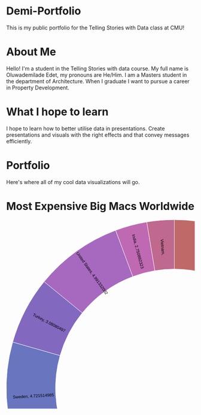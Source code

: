# Demi-Portfolio
This is my public portfolio for the Telling Stories with Data class at CMU!

# About Me
Hello! I'm a student in the Telling Stories with data course. My full name is Oluwademilade Edet, my pronouns are He/Him. I am a Masters student in the department of Architecture. When I graduate I want to pursue a career in Property Development.

# What I hope to learn
I hope to learn how to better utilise data in presentations. Create presentations and visuals with the right effects and that convey messages efficiently.

# Portfolio
Here's where all of my cool data visualizations will go.

# Most Expensive Big Macs Worldwide
<svg width="899" height="899" xmlns="http://www.w3.org/2000/svg" version="1.1"><g transform="translate(449.5, 449.5)"><g display="none"><path d="M1.9462362363892714e-14,-317.8444981433531A317.8444981433531,317.8444981433531,0,1,1,-1.9462362363892714e-14,317.8444981433531A317.8444981433531,317.8444981433531,0,1,1,1.9462362363892714e-14,-317.8444981433531Z" style="stroke: rgb(255, 255, 255); fill: rgb(191, 105, 105); fill-rule: evenodd;"></path><text transform="translate(9.731181181946357e-15,158.92224907167656)rotate(90)" text-anchor="middle" dx="6" dy=".35em" style="font-size: 11px; font-family: Arial, Helvetica;"></text><title>undefined: none</title></g><g><path d="M2.7523936810836762e-14,-449.5A449.5,449.5,0,0,1,240.1740803985665,-379.95613050022354L169.82872091506945,-268.66955643010886A317.8444981433531,317.8444981433531,0,0,0,1.9462362363892714e-14,-317.8444981433531Z" style="stroke: rgb(255, 255, 255); fill: rgb(191, 105, 105); fill-rule: evenodd;"></path><text transform="translate(106.711191195225,-368.5337384574372)rotate(-73.8513044514063)" text-anchor="middle" dx="6" dy=".35em" style="font-size: 11px; font-family: Arial, Helvetica;">Brazil, 3.057233533</text><title>Brazil: 104</title></g><g><path d="M240.1740803985665,-379.95613050022354A449.5,449.5,0,0,1,436.5480181683638,-107.12645720490296L308.6860639603982,-75.74984433407737A317.8444981433531,317.8444981433531,0,0,0,169.82872091506945,-268.66955643010886Z" style="stroke: rgb(255, 255, 255); fill: rgb(191, 142, 105); fill-rule: evenodd;"></path><text transform="translate(311.3975299815863,-224.13382839073108)rotate(-35.745113875272644)" text-anchor="middle" dx="6" dy=".35em" style="font-size: 11px; font-family: Arial, Helvetica;">Switzerland, 5.79442299</text><title>Switzerland: 141</title></g><g><path d="M436.5480181683638,-107.12645720490296A449.5,449.5,0,0,1,448.82861229743594,24.558639684598052L317.36975534606484,17.365580657696338A317.8444981433531,317.8444981433531,0,0,0,308.6860639603982,-75.74984433407737Z" style="stroke: rgb(255, 255, 255); fill: rgb(191, 179, 105); fill-rule: evenodd;"></path><text transform="translate(382.0146696187429,-35.625649521114596)rotate(-5.327839023597494)" text-anchor="middle" dx="6" dy=".35em" style="font-size: 11px; font-family: Arial, Helvetica;">China, 3.008816787</text><title>China: 54</title></g><g><path d="M448.82861229743594,24.558639684598052A449.5,449.5,0,0,1,376.7161763495903,245.22473871235835L266.3785628794626,173.40007565820787A317.8444981433531,317.8444981433531,0,0,0,317.36975534606484,17.365580657696338Z" style="stroke: rgb(255, 255, 255); fill: rgb(166, 191, 105); fill-rule: evenodd;"></path><text transform="translate(364.69254162065647,119.17946464884122)rotate(18.097099804313387)" text-anchor="middle" dx="6" dy=".35em" style="font-size: 11px; font-family: Arial, Helvetica;">Euro area, 4.119812121</text><title>Euro area: 96</title></g><g><path d="M376.7161763495903,245.22473871235835A449.5,449.5,0,0,1,224.12121904844824,389.64076939180467L158.47763379695337,275.51763026368883A317.8444981433531,317.8444981433531,0,0,0,266.3785628794626,173.40007565820787Z" style="stroke: rgb(255, 255, 255); fill: rgb(130, 191, 105); fill-rule: evenodd;"></path><text transform="translate(263.7264389353149,278.66244833887515)rotate(46.577381297018086)" text-anchor="middle" dx="6" dy=".35em" style="font-size: 11px; font-family: Arial, Helvetica;">Britain, 4.220289436</text><title>Britain: 87</title></g><g><path d="M224.12121904844824,389.64076939180467A449.5,449.5,0,0,1,57.72267490824754,445.77835613838045L40.81609485584841,315.21289853164063A317.8444981433531,317.8444981433531,0,0,0,158.47763379695337,275.51763026368883Z" style="stroke: rgb(255, 255, 255); fill: rgb(105, 191, 117); fill-rule: evenodd;"></path><text transform="translate(122.64719421743676,363.5410024444409)rotate(71.357237973259)" text-anchor="middle" dx="6" dy=".35em" style="font-size: 11px; font-family: Arial, Helvetica;">Japan, 4.157143251</text><title>Japan: 72</title></g><g><path d="M57.72267490824754,445.77835613838045A449.5,449.5,0,0,1,-81.95186095828872,441.9662232405021L-57.948716614463024,312.5173135087665A317.8444981433531,317.8444981433531,0,0,0,40.81609485584841,315.21289853164063Z" style="stroke: rgb(255, 255, 255); fill: rgb(105, 191, 154); fill-rule: evenodd;"></path><text transform="translate(-10.467657145155089,383.52942893813264)rotate(271.5633838690971)" text-anchor="middle" dx="6" dy=".35em" style="font-size: 11px; font-family: Arial, Helvetica;">Mexico, 3.035896303</text><title>Mexico: 57</title></g><g><path d="M-81.95186095828872,441.9662232405021A449.5,449.5,0,0,1,-360.8252364653739,268.0585733187935L-255.1419715279054,189.54603494891023A317.8444981433531,317.8444981433531,0,0,0,-57.948716614463024,312.5173135087665Z" style="stroke: rgb(255, 255, 255); fill: rgb(105, 191, 191); fill-rule: evenodd;"></path><text transform="translate(-203.0198893324337,325.5569370220284)rotate(301.9479922252257)" text-anchor="middle" dx="6" dy=".35em" style="font-size: 11px; font-family: Arial, Helvetica;">Norway, 5.595893548</text><title>Norway: 138</title></g><g><path d="M-360.8252364653739,268.0585733187935A449.5,449.5,0,0,1,-416.259733490595,169.6410453703314L-294.34008028610475,119.95433354893612A317.8444981433531,317.8444981433531,0,0,0,-255.1419715279054,189.54603494891023Z" style="stroke: rgb(255, 255, 255); fill: rgb(105, 154, 191); fill-rule: evenodd;"></path><text transform="translate(-334.2909627474552,188.29218500271895)rotate(330.60924927278154)" text-anchor="middle" dx="6" dy=".35em" style="font-size: 11px; font-family: Arial, Helvetica;">Russia, 3.097247999</text><title>Russia: 46</title></g><g><path d="M-416.259733490595,169.6410453703314A449.5,449.5,0,0,1,-432.3202208972965,-123.08321007884358L-305.6965598405446,-87.0329724969587A317.8444981433531,317.8444981433531,0,0,0,-294.34008028610475,119.95433354893612Z" style="stroke: rgb(255, 255, 255); fill: rgb(105, 117, 191); fill-rule: evenodd;"></path><text transform="translate(-383.0960782390909,21.01879029694533)rotate(356.8595821645722)" text-anchor="middle" dx="6" dy=".35em" style="font-size: 11px; font-family: Arial, Helvetica;">Sweden, 4.721514985</text><title>Sweden: 122</title></g><g><path d="M-432.3202208972965,-123.08321007884358A449.5,449.5,0,0,1,-348.2696976217251,-284.1803436525338L-246.2638648701102,-200.94584807663009A317.8444981433531,317.8444981433531,0,0,0,-305.6965598405446,-87.0329724969587Z" style="stroke: rgb(255, 255, 255); fill: rgb(130, 105, 191); fill-rule: evenodd;"></path><text transform="translate(-340.1581362374032,-177.47348269309094)rotate(387.55276821391345)" text-anchor="middle" dx="6" dy=".35em" style="font-size: 11px; font-family: Arial, Helvetica;">Turkey, 3.08080497</text><title>Turkey: 75</title></g><g><path d="M-348.2696976217251,-284.1803436525338A449.5,449.5,0,0,1,-157.10681522404076,-421.15044652731774L-111.09129441554114,-297.79833663920886A317.8444981433531,317.8444981433531,0,0,0,-246.2638648701102,-200.94584807663009Z" style="stroke: rgb(255, 255, 255); fill: rgb(166, 105, 191); fill-rule: evenodd;"></path><text transform="translate(-223.46405504649329,-311.87851931464667)rotate(414.37802633243166)" text-anchor="middle" dx="6" dy=".35em" style="font-size: 11px; font-family: Arial, Helvetica;">United States, 4.991332002</text><title>United States: 97</title></g><g><path d="M-157.10681522404076,-421.15044652731774A449.5,449.5,0,0,1,-73.74138794398034,-443.41003338230337L-52.14303546929642,-313.5382414507801A317.8444981433531,317.8444981433531,0,0,0,-111.09129441554114,-297.79833663920886Z" style="stroke: rgb(255, 255, 255); fill: rgb(191, 105, 179); fill-rule: evenodd;"></path><text transform="translate(-98.97758718021537,-370.6856241395146)rotate(435.0501007168816)" text-anchor="middle" dx="6" dy=".35em" style="font-size: 11px; font-family: Arial, Helvetica;">India, 2.750892323</text><title>India: 35</title></g><g><path d="M-73.74138794398034,-443.41003338230337A449.5,449.5,0,0,1,-8.257181043251028e-14,-449.5L-5.838708709167814e-14,-317.8444981433531A317.8444981433531,317.8444981433531,0,0,0,-52.14303546929642,-313.5382414507801Z" style="stroke: rgb(255, 255, 255); fill: rgb(191, 105, 142); fill-rule: evenodd;"></path><text transform="translate(-31.578245594485388,-382.3705128705572)rotate(445.2789152701587)" text-anchor="middle" dx="6" dy=".35em" style="font-size: 11px; font-family: Arial, Helvetica;">Vietnam, </text><title>Vietnam: 30</title></g></g></svg>
